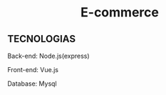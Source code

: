 <h1 align="center">E-commerce</h1>

<h2>TECNOLOGIAS</H2>
<p>Back-end: Node.js(express)</p>
<p>Front-end: Vue.js</p>
<p>Database: Mysql</p>
